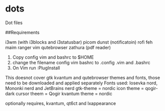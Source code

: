 # dots
Dot files

##Requirements

i3wm (with i3blocks and i3statusbar)
picom
dunst (notificatoin)
rofi
feh
maim
ranger
vim
qutebrowser
zathura (pdf reader)


1. Copy config vim and bashrc to $HOME
2. change the filename config vim bashrc to .config .vim and .bashrc
3. On Vim run :PlugInstall

This doesnot cover gtk kvantum and qutebrowser themes and fonts, those need to be downloaded and applied separately
Fonts used: Iosevka nord, Mononki nerd and JetBrains nerd
gtk-theme = nordic
icon theme = qogir-dark
cursor theem = Qogir
kvantum theme = nordic

optionally requires, kvantum, qt6ct and lxappearance
